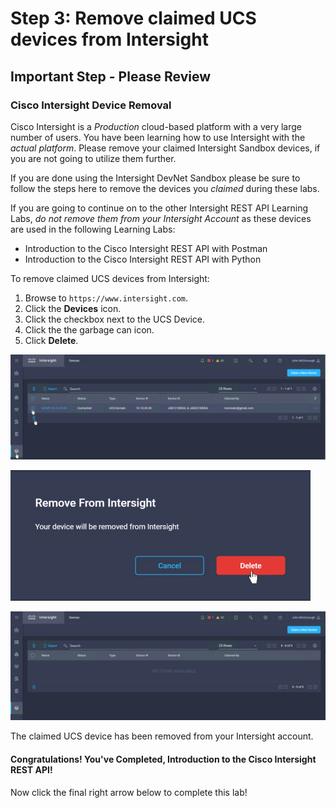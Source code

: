 # Step 3: Remove claimed UCS devices from Intersight

## **Important Step - Please Review**
### Cisco Intersight Device Removal

Cisco Intersight is a *Production* cloud-based platform with a very large number of users. You have been learning how to use Intersight with the *actual platform*. Please remove your claimed Intersight Sandbox devices, if you are not going to utilize them further.

If you are done using the Intersight DevNet Sandbox please be sure to follow the steps here to remove the devices you *claimed* during these labs.

If you are going to continue on to the other Intersight REST API Learning Labs, *do not remove them from your Intersight Account* as these devices are used in the following Learning Labs:

- Introduction to the Cisco Intersight REST API with Postman
- Introduction to the Cisco Intersight REST API with Python

To remove claimed UCS devices from Intersight:

1. Browse to `https://www.intersight.com`.
1. Click the **Devices** icon.
1. Click the checkbox next to the UCS Device.
1. Click the the garbage can icon.
1. Click **Delete**.

  ![](assets/images/del-device-01.jpg)
  
  ![](assets/images/del-device-02.jpg)
  
  ![](assets/images/del-device-03.jpg)

  The claimed UCS device has been removed from your Intersight account.

#### Congratulations! You've Completed, Introduction to the Cisco Intersight REST API!

Now click the final right arrow below to complete this lab!
